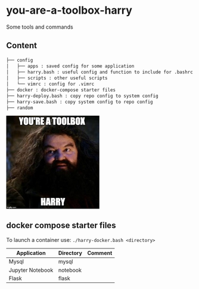 # you-are-a-toolbox-harry
Some tools and commands 

## Content
```
├── config
│   ├── apps : saved config for some application 
│   ├── harry.bash : useful config and function to include for .bashrc
│   ├── scripts : other useful scripts 
│   └── vimrc : config for .vimrc
├── docker : docker-compose starter files  
├── harry-deploy.bash : copy repo config to system config
├── harry-save.bash : copy system config to repo config
├── random
```
<img src="random/harry.jpg" width="250">


## docker compose starter files 
To launch a container use: `./harry-docker.bash <directory>` 

| Application | Directory | Comment |
|---|---|---|
| Mysql  | mysql  |  |
| Jupyter Notebook | notebook |   |
| Flask  | flask |   |
